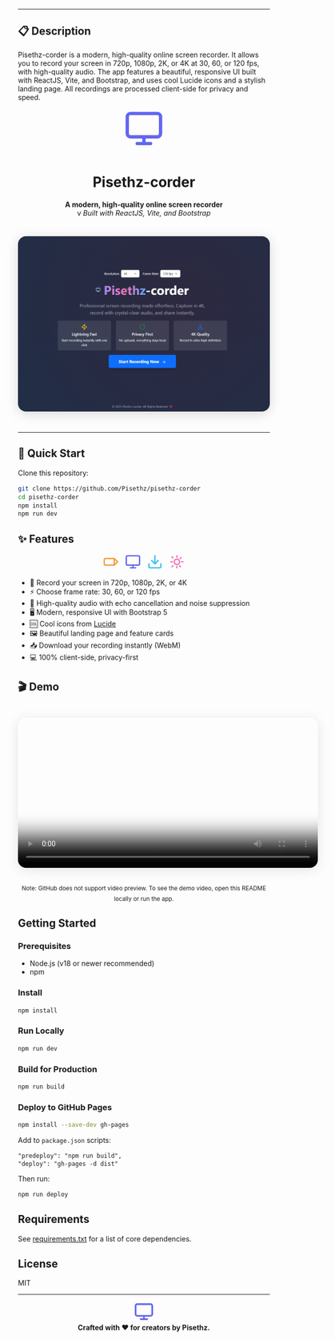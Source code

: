 </div>

---

## 📋 Description

Pisethz-corder is a modern, high-quality online screen recorder. It allows you to record your screen in 720p, 1080p, 2K, or 4K at 30, 60, or 120 fps, with high-quality audio. The app features a beautiful, responsive UI built with ReactJS, Vite, and Bootstrap, and uses cool Lucide icons and a stylish landing page. All recordings are processed client-side for privacy and speed.


<div align="center">
  <!-- Monitor SVG icon -->
  <svg width="80" height="80" viewBox="0 0 24 24" fill="none" stroke="#6366f1" stroke-width="2" stroke-linecap="round" stroke-linejoin="round" style="margin-bottom:8px;"><rect x="2" y="3" width="20" height="14" rx="2"/><line x1="8" y1="21" x2="16" y2="21"/><line x1="12" y1="17" x2="12" y2="21"/></svg>
  <h1>Pisethz-corder</h1>
  <p>
    <b>A modern, high-quality online screen recorder</b><br>v
    <i>Built with ReactJS, Vite, and Bootstrap</i>
  </p>
  <img src="./screenshot.png" alt="Pisethz-corder Screenshot" width="600" style="border-radius:16px;box-shadow:0 4px 24px rgba(0,0,0,0.15);margin:24px 0;" />
</div>

---


## 🚀 Quick Start

Clone this repository:
```bash
git clone https://github.com/Pisethz/pisethz-corder
cd pisethz-corder
npm install
npm run dev
```


## ✨ Features

<div align="center">
  <!-- Video SVG icon -->
  <svg width="32" height="32" viewBox="0 0 24 24" fill="none" stroke="#f59e42" stroke-width="2" stroke-linecap="round" stroke-linejoin="round" style="margin:0 4px;"><rect x="2" y="7" width="15" height="10" rx="2"/><polygon points="17 7 22 12 17 17 17 7"/></svg>
  <!-- Monitor SVG icon -->
  <svg width="32" height="32" viewBox="0 0 24 24" fill="none" stroke="#6366f1" stroke-width="2" stroke-linecap="round" stroke-linejoin="round" style="margin:0 4px;"><rect x="2" y="3" width="20" height="14" rx="2"/><line x1="8" y1="21" x2="16" y2="21"/><line x1="12" y1="17" x2="12" y2="21"/></svg>
  <!-- Download SVG icon -->
  <svg width="32" height="32" viewBox="0 0 24 24" fill="none" stroke="#38bdf8" stroke-width="2" stroke-linecap="round" stroke-linejoin="round" style="margin:0 4px;"><path d="M21 15v4a2 2 0 0 1-2 2H5a2 2 0 0 1-2-2v-4"/><polyline points="7 10 12 15 17 10"/><line x1="12" y1="15" x2="12" y2="3"/></svg>
  <!-- Sparkles SVG icon -->
  <svg width="32" height="32" viewBox="0 0 24 24" fill="none" stroke="#f472b6" stroke-width="2" stroke-linecap="round" stroke-linejoin="round" style="margin:0 4px;"><path d="M12 3v2m0 14v2m9-9h-2M5 12H3m15.364-6.364-1.414 1.414M6.05 17.95l-1.414 1.414m12.728 0-1.414-1.414M6.05 6.05 4.636 4.636"/><circle cx="12" cy="12" r="4"/></svg>
</div>

- 🎥 Record your screen in 720p, 1080p, 2K, or 4K
- ⚡ Choose frame rate: 30, 60, or 120 fps
- 🎵 High-quality audio with echo cancellation and noise suppression
- 🖥️ Modern, responsive UI with Bootstrap 5
- 🆒 Cool icons from [Lucide](https://lucide.dev/)
- 🖼️ Beautiful landing page and feature cards
- 📥 Download your recording instantly (WebM)
- 💻 100% client-side, privacy-first


## 🎬 Demo
<div align="center">
  <!-- Video preview for browsers (not supported on GitHub) -->
  <video width="600" controls poster="./screenshot.png" style="border-radius:16px;box-shadow:0 4px 24px rgba(0,0,0,0.10);margin:24px 0;">
    <source src="./pisethz-recording.webm" type="video/webm">
    Your browser does not support the video tag. Here is a screenshot instead:<br/>
    <img src="./screenshot.png" alt="Pisethz-corder Demo Screenshot" width="600" style="border-radius:16px;box-shadow:0 4px 24px rgba(0,0,0,0.10);margin:24px 0;" />
  </video>
  <br/>
  <sub>Note: GitHub does not support video preview. To see the demo video, open this README locally or run the app.</sub>
</div>

## Getting Started

### Prerequisites
- Node.js (v18 or newer recommended)
- npm

### Install
```bash
npm install
```

### Run Locally
```bash
npm run dev
```

### Build for Production
```bash
npm run build
```

### Deploy to GitHub Pages
```bash
npm install --save-dev gh-pages
```
Add to `package.json` scripts:
```
"predeploy": "npm run build",
"deploy": "gh-pages -d dist"
```
Then run:
```bash
npm run deploy
```

## Requirements
See [requirements.txt](./requirements.txt) for a list of core dependencies.

## License
MIT

---

<div align="center">
  <!-- Monitor SVG icon -->
  <svg width="40" height="40" viewBox="0 0 24 24" fill="none" stroke="#6366f1" stroke-width="2" stroke-linecap="round" stroke-linejoin="round"><rect x="2" y="3" width="20" height="14" rx="2"/><line x1="8" y1="21" x2="16" y2="21"/><line x1="12" y1="17" x2="12" y2="21"/></svg>
  <br/>
  <b>Crafted with ❤️ for creators by Pisethz.</b>
</div>
